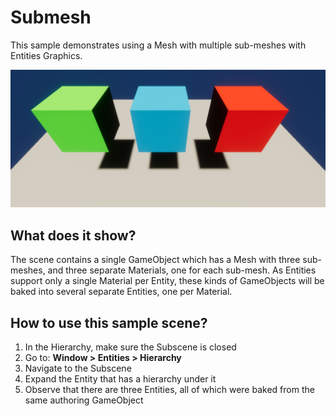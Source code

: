 # Submesh

This sample demonstrates using a Mesh with multiple sub-meshes with Entities Graphics.

<img src="../../../READMEimages/Submesh.png" width="600">

## What does it show?

The scene contains a single GameObject which has a Mesh with three sub-meshes, and three separate Materials, one
for each sub-mesh. As Entities support only a single Material per Entity, these kinds of GameObjects will be baked
into several separate Entities, one per Material.

## How to use this sample scene?

1. In the Hierarchy, make sure the Subscene is closed
2. Go to: **Window > Entities > Hierarchy**
3. Navigate to the Subscene
4. Expand the Entity that has a hierarchy under it
5. Observe that there are three Entities, all of which were baked from the same authoring GameObject